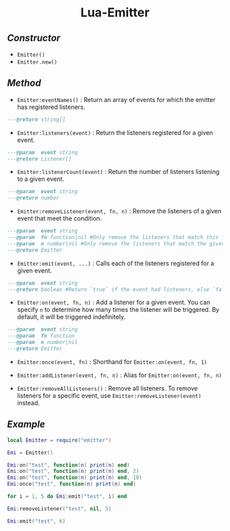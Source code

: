 <div align="center"><h1>Lua-Emitter</h1></div>

## _Constructor_
* `Emitter()`
* `Emitter.new()`

## _Method_

* `Emitter:eventNames()` : Return an array of events for which the emitter has 
    registered listeners.
```lua
---@return string[]
```

* `Emitter:listeners(event)` : Return the listeners registered for a given 
    event.
```lua
---@param  event string
---@return Listener[]
```

* `Emitter:listenerCount(event)` : Return the number of listeners listening to 
    a given event.
```lua
---@param  event string
---@return number
```

* `Emitter:removeListener(event, fn, n)` : Remove the listeners of a given 
    event that meet the condition.
```lua
---@param  event string
---@param  fn function|nil #Only remove the listeners that match this function.
---@param  n number|nil #Only remove the listeners that match the given `n`.
---@return Emitter
```

* `Emitter:emit(event, ...)` : Calls each of the listeners registered for a 
  given event.
```lua
---@param  event string
---@return boolean #Return `true` if the event had listeners, else `false`.
```

* `Emitter:on(event, fn, n)` : Add a listener for a given event. You can specify 
    `n` to determine how many times the listener will be triggered. By default, 
    it will be triggered indefinitely.
```lua
---@param  event string
---@param  fn function
---@param  n number|nil 
---@return Emitter
```

* `Emitter:once(event, fn)` : Shorthand for `Emitter:on(event, fn, 1)`

* `Emitter:addListener(event, fn, n)` : Alias for `Emitter:on(event, fn, n)`

* `Emitter:removeAllListeners()` : Remove all listeners. To remove listeners 
    for a specific event, use `Emitter:removeListener(event)` instead.

## _Example_
```lua
local Emitter = require("emitter")

Emi = Emitter()

Emi:on("test", function(n) print(n) end)
Emi:on("test", function(n) print(n) end, 2)
Emi:on("test", function(n) print(n) end, 10)
Emi:once("test", function(n) print(n) end)

for i = 1, 5 do Emi:emit("test", i) end

Emi:removeListener("test", nil, 5)

Emi:emit("test", 6)
```

